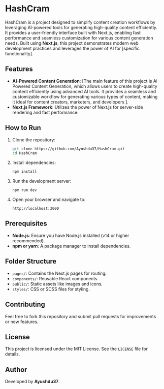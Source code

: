 # HashCram

HashCram is a project designed to simplify content creation workflows by leveraging AI-powered tools for generating high-quality content efficiently. It provides a user-friendly interface built with Next.js, enabling fast performance and seamless customization for various content generation needs. Built using **Next.js**, this project demonstrates modern web development practices and leverages the power of AI for [specific functionality].

## Features
- **AI-Powered Content Generation**: [The main feature of this project is AI-Powered Content Generation, which allows users to create high-quality content efficiently using advanced AI tools. It provides a seamless and customizable workflow for generating various types of content, making it ideal for content creators, marketers, and developers.].
- **Next.js Framework**: Utilizes the power of Next.js for server-side rendering and fast performance.

## How to Run
1. Clone the repository:
   ```bash
   git clone https://github.com/Ayushdu37/HashCram.git
   cd HashCram
   ```

2. Install dependencies:
   ```bash
   npm install
   ```

3. Run the development server:
   ```bash
   npm run dev
   ```

4. Open your browser and navigate to:
   ```
   http://localhost:3000
   ```

## Prerequisites
- **Node.js**: Ensure you have Node.js installed (v14 or higher recommended).
- **npm or yarn**: A package manager to install dependencies.

## Folder Structure
- `pages/`: Contains the Next.js pages for routing.
- `components/`: Reusable React components.
- `public/`: Static assets like images and icons.
- `styles/`: CSS or SCSS files for styling.

## Contributing
Feel free to fork this repository and submit pull requests for improvements or new features.

## License
This project is licensed under the MIT License. See the `LICENSE` file for details.

## Author
Developed by **Ayushdu37**.